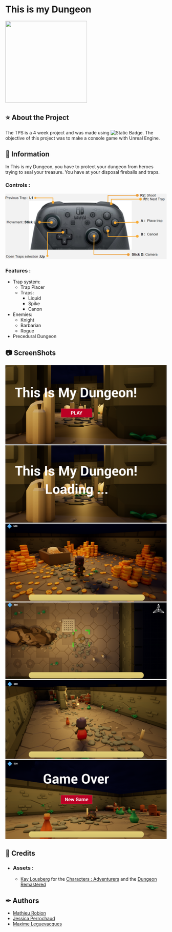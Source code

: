 # This is my Dungeon
<a href="https://www.isart.fr/"><img width="255" height="255" src = "https://pbs.twimg.com/profile_images/1554747272897990659/vh39_Bj2_400x400.jpg"></a>
## ⭐ About the Project
The TPS is a 4 week project and was made using ![Static Badge](https://img.shields.io/badge/v5.2.1-gray?style=flat&logo=unrealengine&label=Unreal%20Engine&labelColor=%23292a26&color=%2344a9f5). The objective of this project was to make a console game with Unreal Engine.

## 📑 Information
In This is my Dungeon, you have to protect your dungeon from heroes trying to seal your treasure. You have at your disposal fireballs and traps.

### Controls :
![Controls](Screenshots/01.png)
### Features :
- Trap system:
    - Trap Placer
    - Traps:
        - Liquid
        - Spike
        - Canon
- Enemies:
    - Knight
    - Barbarian
    - Rogue
- Precedural Dungeon

## 📷 ScreenShots
![SC1](Screenshots/02.png)
![SC2](Screenshots/03.png)
![SC3](Screenshots/04.png)
![SC4](Screenshots/05.png)
![SC5](Screenshots/06.png)
![SC6](Screenshots/07.png)

## 🧩 Credits
- ### Assets :
    - [Kay Lousberg](https://kaylousberg.com) for the [Characters : Adventurers](https://kaylousberg.com/game-assets/characters-adventurers) and the [Dungeon Remastered](https://kaylousberg.com/game-assets/dungeon-remastered)
## ✒ Authors
- <a href = "https://github.com/Motisma479">Mathieu Robion</a>
- <a href = "https://github.com/jssc99">Jessica Perrochaud</a>
- <a href = "https://github.com/Maxime-Leguevacques">Maxime Leguevacques</a>
